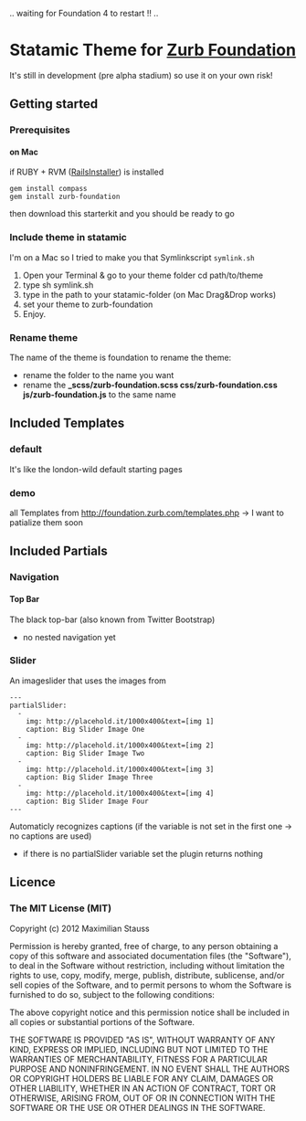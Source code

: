 .. waiting for Foundation 4 to restart !! ..

# Statamic Theme for [Zurb Foundation](http://foundation.zurb.com)
It's still in development (pre alpha stadium) so use it on your own risk!

## Getting started
### Prerequisites
#### on Mac
if RUBY + RVM ([RailsInstaller](http://railsinstaller.org/#osx)) is installed

	gem install compass
	gem install zurb-foundation
	
then download this starterkit and you should be ready to go


### Include theme in statamic
I'm on a Mac so I tried to make you that Symlinkscript `symlink.sh`

1. Open your Terminal & go to your theme folder cd path/to/theme
2. type sh symlink.sh
3. type in the path to your statamic-folder (on Mac Drag&Drop works)
4. set your theme to zurb-foundation
5. Enjoy.



### Rename theme
The name of the theme is foundation to rename the theme:
- rename the folder to the name you want
- rename the **_scss/zurb-foundation.scss css/zurb-foundation.css js/zurb-foundation.js** to the same name

## Included Templates
### default
It's like the london-wild default starting pages

### demo
all Templates from http://foundation.zurb.com/templates.php -> I want to patialize them soon

## Included Partials
### Navigation
#### Top Bar
The black top-bar (also known from Twitter Bootstrap)
- no nested navigation yet

### Slider
An imageslider that uses the images from

	---
	partialSlider:
	  -
        img: http://placehold.it/1000x400&text=[img 1]
    	caption: Big Slider Image One
  	  - 
        img: http://placehold.it/1000x400&text=[img 2]
    	caption: Big Slider Image Two
  	  - 
        img: http://placehold.it/1000x400&text=[img 3]
        caption: Big Slider Image Three
      - 
        img: http://placehold.it/1000x400&text=[img 4]
        caption: Big Slider Image Four
    ---
    
Automaticly recognizes captions (if the variable is not set in the first one -> no captions are used)

- if there is no partialSlider variable set the plugin returns nothing

## Licence
### The MIT License (MIT)
Copyright (c) 2012 Maximilian Stauss

Permission is hereby granted, free of charge, to any person obtaining a copy of this software and associated documentation files (the "Software"), to deal in the Software without restriction, including without limitation the rights to use, copy, modify, merge, publish, distribute, sublicense, and/or sell copies of the Software, and to permit persons to whom the Software is furnished to do so, subject to the following conditions:

The above copyright notice and this permission notice shall be included in all copies or substantial portions of the Software.

THE SOFTWARE IS PROVIDED "AS IS", WITHOUT WARRANTY OF ANY KIND, EXPRESS OR IMPLIED, INCLUDING BUT NOT LIMITED TO THE WARRANTIES OF MERCHANTABILITY, FITNESS FOR A PARTICULAR PURPOSE AND NONINFRINGEMENT. IN NO EVENT SHALL THE AUTHORS OR COPYRIGHT HOLDERS BE LIABLE FOR ANY CLAIM, DAMAGES OR OTHER LIABILITY, WHETHER IN AN ACTION OF CONTRACT, TORT OR OTHERWISE, ARISING FROM, OUT OF OR IN CONNECTION WITH THE SOFTWARE OR THE USE OR OTHER DEALINGS IN THE SOFTWARE.
	
